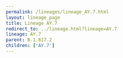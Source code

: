 ```yaml
---
permalink: /lineages/lineage_AY.7.html
layout: lineage_page
title: Lineage AY.7
redirect_to: ../lineage.html?lineage=AY.7
lineage: AY.7
parent: B.1.617.2
children: ['AY.7']
---
```

